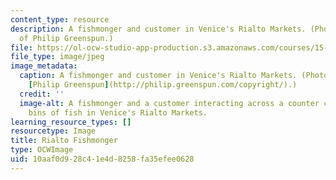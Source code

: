 ```yaml
---
content_type: resource
description: A fishmonger and customer in Venice's Rialto Markets. (Photo courtesy
  of Philip Greenspun.)
file: https://ol-ocw-studio-app-production.s3.amazonaws.com/courses/15-821-listening-to-the-customer-fall-2002/10aaf0d928c41e4d8258fa35efee0628_15-821f02.jpg
file_type: image/jpeg
image_metadata:
  caption: A fishmonger and customer in Venice's Rialto Markets. (Photo courtesy of
    [Philip Greenspun](http://philip.greenspun.com/copyright/).)
  credit: ''
  image-alt: A fishmonger and a customer interacting across a counter covered with
    bins of fish in Venice's Rialto Markets.
learning_resource_types: []
resourcetype: Image
title: Rialto Fishmonger
type: OCWImage
uid: 10aaf0d9-28c4-1e4d-8258-fa35efee0628
---
```

